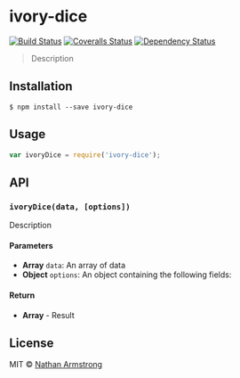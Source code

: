 # ivory-dice
[![Build Status][travis-image]][travis-url]
[![Coveralls Status][coveralls-image]][coveralls-url]
[![Dependency Status][depstat-image]][depstat-url]

> Description

## Installation

```
$ npm install --save ivory-dice
```

## Usage
```js
var ivoryDice = require('ivory-dice');
```

## API

### `ivoryDice(data, [options])`
Description

#### Parameters
- **Array** `data`: An array of data
- **Object** `options`: An object containing the following fields:

#### Return
- **Array** - Result

## License
MIT © [Nathan Armstrong](http://github.com/armstnp)

[travis-url]: https://travis-ci.org/armstnp/ivory-dice
[travis-image]: https://img.shields.io/travis/armstnp/ivory-dice.svg?style=flat-square

[coveralls-url]: https://coveralls.io/r/armstnp/ivory-dice
[coveralls-image]: https://img.shields.io/coveralls/armstnp/ivory-dice.svg?style=flat-square

[depstat-url]: https://david-dm.org/armstnp/ivory-dice
[depstat-image]: https://david-dm.org/armstnp/ivory-dice.svg?style=flat-square
